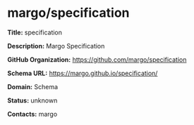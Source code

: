 # margo/specification

**Title:** specification

**Description:** Margo Specification

**GitHub Organization:** https://github.com/margo/specification

**Schema URL:** https://margo.github.io/specification/



**Domain:** Schema

**Status:** unknown



**Contacts:** margo
